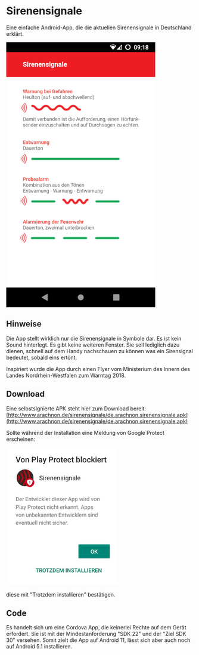 # Sirenensignale

Eine einfache Android-App, die die aktuellen Sirenensignale in Deutschland erklärt.

![Screenshot](./Screenshot_Sirenensignale.png)


## Hinweise

Die App stellt wirklich nur die Sirenensignale in Symbole dar. Es ist kein Sound hinterlegt. Es gibt keine weiteren Fenster. Sie soll lediglich dazu dienen, schnell auf dem Handy nachschauen zu können was ein Sirensignal bedeutet, sobald eins ertönt.

Inspiriert wurde die App durch einen Flyer vom Ministerium des Innern
des Landes Nordrhein-Westfalen zum Warntag 2018.

## Download

Eine selbstsignierte APK steht hier zum Download bereit:
[http://www.arachnon.de/sirenensignale/de.arachnon.sirenensignale.apk](http://www.arachnon.de/sirenensignale/de.arachnon.sirenensignale.apk)

Sollte während der Installation eine Meldung von Google Protect erscheinen:

![protect](./protect.jpg)

diese mit "Trotzdem installieren" bestätigen.

## Code

Es handelt sich um eine Cordova App, die keinerlei Rechte auf dem Gerät erfordert. Sie ist mit der Mindestanforderung "SDK 22" und der "Ziel SDK 30" versehen. Somit zielt die App auf Android 11, lässt sich aber auch noch auf Android 5.1 installieren.
